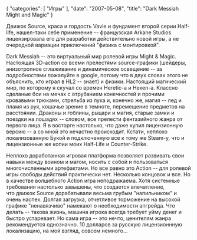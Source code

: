 {
   "categories": [
      "Игры"
   ],
   "date": "2007-05-08",
   "title": "Dark Messiah Might and Magic"
}

Движок Source, краса и гордость Vavle и фундамент второй серии Half-life, нашел-таки себе применение -- французская Arkane Studios лицензировала его для разработки действительно новой игры, а не очередной вариации приключений "физика с монтировкой".

Dark Messiah -- это виртуальный мир ролевой игры Might & Magic. Настоящая 3D-action со всеми прелестями source-графики (шейдеры, анизотропное сглаживание и динамическое освещение -- за подробностями пожалуйте в google, потому что в двух словах этого не объяснить, кто играл в HL2 -- знает) и физики. Настоящий магический мир, по которому я скучал со времен Heretic-а и Hexen-а. Классно сделаные бои на мечах с отрубанием конечностей и прочими кровавыми трюками, стрельба из лука и, конечно же, магия -- лед и пламя из рук, кошачье зрение в темноте, перемещение предметов на расстоянии. Драконы и гоблины, рыцари и магия, старые замки и поездки на лошадях -- словом, все прелести фентазийного жанра от первого лица. Я в восторге настолько, что даже купил лицензионную версию -- а со мной это нечастно происходит. Кстати, неплохо локализованную Букой и подключенную все к тому же Steam-у, что и лицензионные же копии моих Half-Life и Counter-Strike.

Неплохо доработанная игровая платформа позволяет развивать свои навыки между воином и магом, носить с собой и пользоваться многочисленными артефактами. Но все равно это Action -- для ролевой игры свободы действий практически нет. Несколько концовок и все. Но в качестве волшебного Action игра неподражаема. Хотя системные требования настолько завышены, что создается впечатление, что движок Source дорабатывали весьма грубым "напильником" и очень наспех. Долгая загрузка, отчетливое торможение на высокой графике "ненавязчиво" намекают о необходимости апгрейда. Что делать -- такова жизнь, машина игрока всегда требует уйму денег и быстро устаревает. Но сама игра -- это нечто, ценителям жанра рекомендуется однозначно. 10 долларов за русскую лицензионнную локализацию, на мой взгляд, совсем немного...
